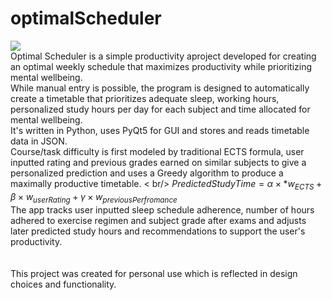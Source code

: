 # optimalScheduler
![](https://github.com/gruvian/optimalScheduler/blob/main/logo.png) <br />
Optimal Scheduler is a simple productivity aproject developed for creating an optimal weekly schedule that maximizes productivity while prioritizing mental wellbeing.<br />
While manual entry is possible, the program is designed to automatically create a timetable that prioritizes adequate sleep, working hours, personalized study hours per day for each subject 
and time allocated for mental wellbeing. <br />
It's written in Python, uses PyQt5 for GUI and stores and reads timetable data in JSON. <br /> 
Course/task difficulty is first modeled by traditional ECTS formula, user inputted rating and previous grades earned on similar subjects to give a personalized prediction and uses a Greedy algorithm to produce a maximally productive timetable. < br/>
$PredictedStudyTime = \alpha \times*w_{ECTS}+\beta \times w_{userRating} + \gamma \times w_{previousPerfromance}$
<br /> The app tracks user inputted sleep schedule adherence, number of hours adhered to exercise regimen and subject grade after exams and adjusts later predicted study hours and recommendations to support the user's productivity. <br />
<br />
<br /> This project was created for personal use which is reflected in design choices and functionality. 
